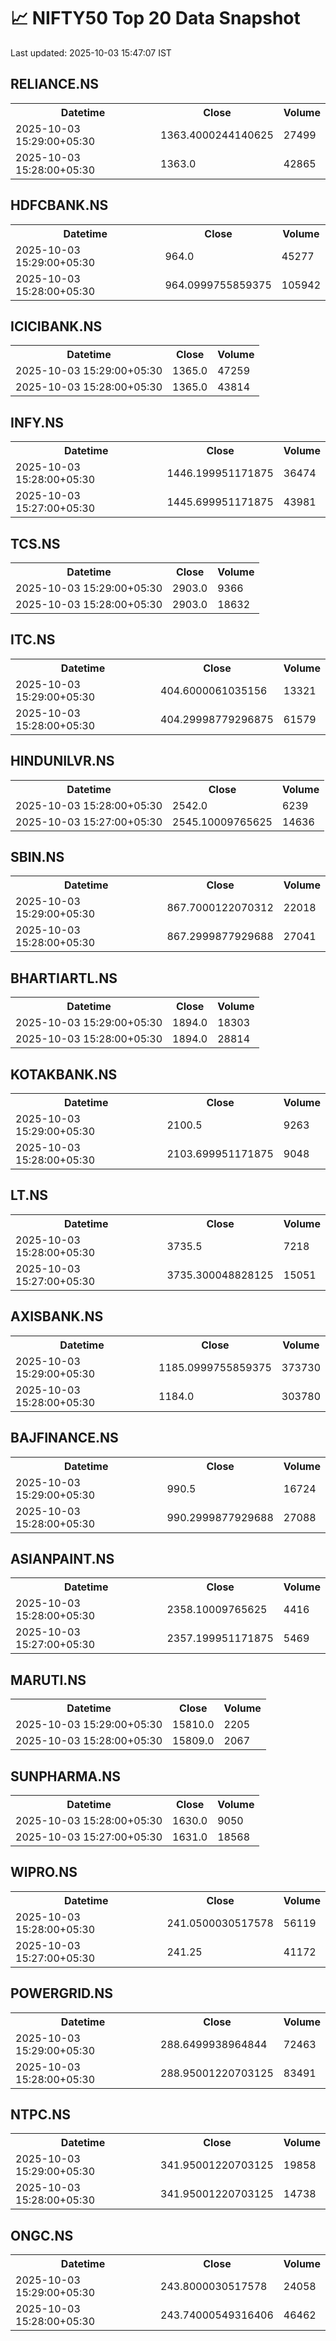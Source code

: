 # 📈 NIFTY50 Top 20 Data Snapshot

Last updated: 2025-10-03 15:47:07 IST

## RELIANCE.NS

<table>
  <tr><th>Datetime</th><th>Close</th><th>Volume</th></tr>
  <tr><td>2025-10-03 15:29:00+05:30</td><td>1363.4000244140625</td><td>27499</td></tr>
  <tr><td>2025-10-03 15:28:00+05:30</td><td>1363.0</td><td>42865</td></tr>
</table>

## HDFCBANK.NS

<table>
  <tr><th>Datetime</th><th>Close</th><th>Volume</th></tr>
  <tr><td>2025-10-03 15:29:00+05:30</td><td>964.0</td><td>45277</td></tr>
  <tr><td>2025-10-03 15:28:00+05:30</td><td>964.0999755859375</td><td>105942</td></tr>
</table>

## ICICIBANK.NS

<table>
  <tr><th>Datetime</th><th>Close</th><th>Volume</th></tr>
  <tr><td>2025-10-03 15:29:00+05:30</td><td>1365.0</td><td>47259</td></tr>
  <tr><td>2025-10-03 15:28:00+05:30</td><td>1365.0</td><td>43814</td></tr>
</table>

## INFY.NS

<table>
  <tr><th>Datetime</th><th>Close</th><th>Volume</th></tr>
  <tr><td>2025-10-03 15:28:00+05:30</td><td>1446.199951171875</td><td>36474</td></tr>
  <tr><td>2025-10-03 15:27:00+05:30</td><td>1445.699951171875</td><td>43981</td></tr>
</table>

## TCS.NS

<table>
  <tr><th>Datetime</th><th>Close</th><th>Volume</th></tr>
  <tr><td>2025-10-03 15:29:00+05:30</td><td>2903.0</td><td>9366</td></tr>
  <tr><td>2025-10-03 15:28:00+05:30</td><td>2903.0</td><td>18632</td></tr>
</table>

## ITC.NS

<table>
  <tr><th>Datetime</th><th>Close</th><th>Volume</th></tr>
  <tr><td>2025-10-03 15:29:00+05:30</td><td>404.6000061035156</td><td>13321</td></tr>
  <tr><td>2025-10-03 15:28:00+05:30</td><td>404.29998779296875</td><td>61579</td></tr>
</table>

## HINDUNILVR.NS

<table>
  <tr><th>Datetime</th><th>Close</th><th>Volume</th></tr>
  <tr><td>2025-10-03 15:28:00+05:30</td><td>2542.0</td><td>6239</td></tr>
  <tr><td>2025-10-03 15:27:00+05:30</td><td>2545.10009765625</td><td>14636</td></tr>
</table>

## SBIN.NS

<table>
  <tr><th>Datetime</th><th>Close</th><th>Volume</th></tr>
  <tr><td>2025-10-03 15:29:00+05:30</td><td>867.7000122070312</td><td>22018</td></tr>
  <tr><td>2025-10-03 15:28:00+05:30</td><td>867.2999877929688</td><td>27041</td></tr>
</table>

## BHARTIARTL.NS

<table>
  <tr><th>Datetime</th><th>Close</th><th>Volume</th></tr>
  <tr><td>2025-10-03 15:29:00+05:30</td><td>1894.0</td><td>18303</td></tr>
  <tr><td>2025-10-03 15:28:00+05:30</td><td>1894.0</td><td>28814</td></tr>
</table>

## KOTAKBANK.NS

<table>
  <tr><th>Datetime</th><th>Close</th><th>Volume</th></tr>
  <tr><td>2025-10-03 15:29:00+05:30</td><td>2100.5</td><td>9263</td></tr>
  <tr><td>2025-10-03 15:28:00+05:30</td><td>2103.699951171875</td><td>9048</td></tr>
</table>

## LT.NS

<table>
  <tr><th>Datetime</th><th>Close</th><th>Volume</th></tr>
  <tr><td>2025-10-03 15:28:00+05:30</td><td>3735.5</td><td>7218</td></tr>
  <tr><td>2025-10-03 15:27:00+05:30</td><td>3735.300048828125</td><td>15051</td></tr>
</table>

## AXISBANK.NS

<table>
  <tr><th>Datetime</th><th>Close</th><th>Volume</th></tr>
  <tr><td>2025-10-03 15:29:00+05:30</td><td>1185.0999755859375</td><td>373730</td></tr>
  <tr><td>2025-10-03 15:28:00+05:30</td><td>1184.0</td><td>303780</td></tr>
</table>

## BAJFINANCE.NS

<table>
  <tr><th>Datetime</th><th>Close</th><th>Volume</th></tr>
  <tr><td>2025-10-03 15:29:00+05:30</td><td>990.5</td><td>16724</td></tr>
  <tr><td>2025-10-03 15:28:00+05:30</td><td>990.2999877929688</td><td>27088</td></tr>
</table>

## ASIANPAINT.NS

<table>
  <tr><th>Datetime</th><th>Close</th><th>Volume</th></tr>
  <tr><td>2025-10-03 15:28:00+05:30</td><td>2358.10009765625</td><td>4416</td></tr>
  <tr><td>2025-10-03 15:27:00+05:30</td><td>2357.199951171875</td><td>5469</td></tr>
</table>

## MARUTI.NS

<table>
  <tr><th>Datetime</th><th>Close</th><th>Volume</th></tr>
  <tr><td>2025-10-03 15:29:00+05:30</td><td>15810.0</td><td>2205</td></tr>
  <tr><td>2025-10-03 15:28:00+05:30</td><td>15809.0</td><td>2067</td></tr>
</table>

## SUNPHARMA.NS

<table>
  <tr><th>Datetime</th><th>Close</th><th>Volume</th></tr>
  <tr><td>2025-10-03 15:28:00+05:30</td><td>1630.0</td><td>9050</td></tr>
  <tr><td>2025-10-03 15:27:00+05:30</td><td>1631.0</td><td>18568</td></tr>
</table>

## WIPRO.NS

<table>
  <tr><th>Datetime</th><th>Close</th><th>Volume</th></tr>
  <tr><td>2025-10-03 15:28:00+05:30</td><td>241.0500030517578</td><td>56119</td></tr>
  <tr><td>2025-10-03 15:27:00+05:30</td><td>241.25</td><td>41172</td></tr>
</table>

## POWERGRID.NS

<table>
  <tr><th>Datetime</th><th>Close</th><th>Volume</th></tr>
  <tr><td>2025-10-03 15:29:00+05:30</td><td>288.6499938964844</td><td>72463</td></tr>
  <tr><td>2025-10-03 15:28:00+05:30</td><td>288.95001220703125</td><td>83491</td></tr>
</table>

## NTPC.NS

<table>
  <tr><th>Datetime</th><th>Close</th><th>Volume</th></tr>
  <tr><td>2025-10-03 15:29:00+05:30</td><td>341.95001220703125</td><td>19858</td></tr>
  <tr><td>2025-10-03 15:28:00+05:30</td><td>341.95001220703125</td><td>14738</td></tr>
</table>

## ONGC.NS

<table>
  <tr><th>Datetime</th><th>Close</th><th>Volume</th></tr>
  <tr><td>2025-10-03 15:29:00+05:30</td><td>243.8000030517578</td><td>24058</td></tr>
  <tr><td>2025-10-03 15:28:00+05:30</td><td>243.74000549316406</td><td>46462</td></tr>
</table>


